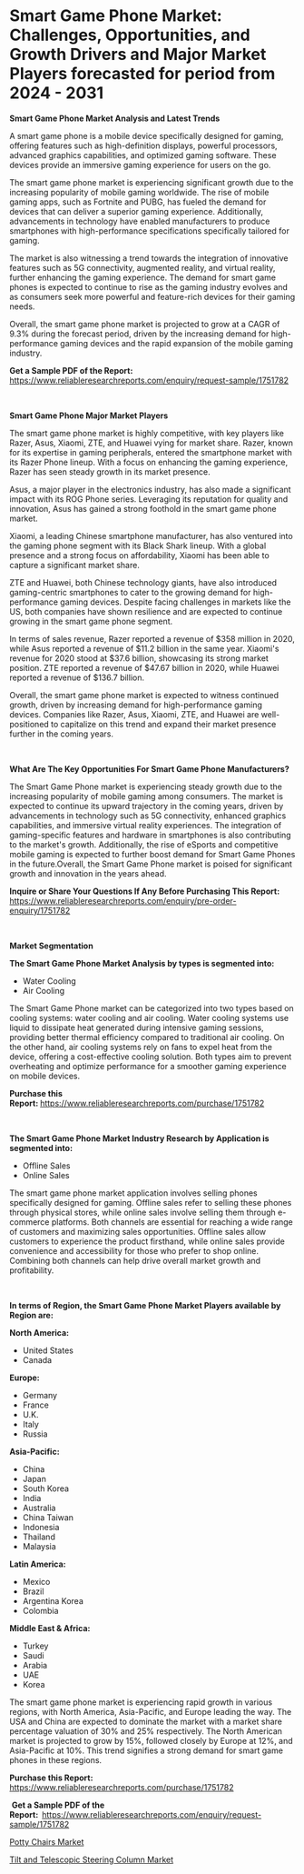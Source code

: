 <p><h1>Smart Game Phone Market: Challenges, Opportunities, and Growth Drivers and Major Market Players forecasted for period from 2024 - 2031</h1></p><p><strong>Smart Game Phone Market Analysis and Latest Trends</strong></p>
<p><p>A smart game phone is a mobile device specifically designed for gaming, offering features such as high-definition displays, powerful processors, advanced graphics capabilities, and optimized gaming software. These devices provide an immersive gaming experience for users on the go.</p><p>The smart game phone market is experiencing significant growth due to the increasing popularity of mobile gaming worldwide. The rise of mobile gaming apps, such as Fortnite and PUBG, has fueled the demand for devices that can deliver a superior gaming experience. Additionally, advancements in technology have enabled manufacturers to produce smartphones with high-performance specifications specifically tailored for gaming.</p><p>The market is also witnessing a trend towards the integration of innovative features such as 5G connectivity, augmented reality, and virtual reality, further enhancing the gaming experience. The demand for smart game phones is expected to continue to rise as the gaming industry evolves and as consumers seek more powerful and feature-rich devices for their gaming needs.</p><p>Overall, the smart game phone market is projected to grow at a CAGR of 9.3% during the forecast period, driven by the increasing demand for high-performance gaming devices and the rapid expansion of the mobile gaming industry.</p></p>
<p><strong>Get a Sample PDF of the Report:&nbsp;</strong> <a href="https://www.reliableresearchreports.com/enquiry/request-sample/1751782">https://www.reliableresearchreports.com/enquiry/request-sample/1751782</a></p>
<p>&nbsp;</p>
<p><strong>Smart Game Phone Major Market Players</strong></p>
<p><p>The smart game phone market is highly competitive, with key players like Razer, Asus, Xiaomi, ZTE, and Huawei vying for market share. Razer, known for its expertise in gaming peripherals, entered the smartphone market with its Razer Phone lineup. With a focus on enhancing the gaming experience, Razer has seen steady growth in its market presence.</p><p>Asus, a major player in the electronics industry, has also made a significant impact with its ROG Phone series. Leveraging its reputation for quality and innovation, Asus has gained a strong foothold in the smart game phone market.</p><p>Xiaomi, a leading Chinese smartphone manufacturer, has also ventured into the gaming phone segment with its Black Shark lineup. With a global presence and a strong focus on affordability, Xiaomi has been able to capture a significant market share.</p><p>ZTE and Huawei, both Chinese technology giants, have also introduced gaming-centric smartphones to cater to the growing demand for high-performance gaming devices. Despite facing challenges in markets like the US, both companies have shown resilience and are expected to continue growing in the smart game phone segment.</p><p>In terms of sales revenue, Razer reported a revenue of $358 million in 2020, while Asus reported a revenue of $11.2 billion in the same year. Xiaomi's revenue for 2020 stood at $37.6 billion, showcasing its strong market position. ZTE reported a revenue of $47.67 billion in 2020, while Huawei reported a revenue of $136.7 billion.</p><p>Overall, the smart game phone market is expected to witness continued growth, driven by increasing demand for high-performance gaming devices. Companies like Razer, Asus, Xiaomi, ZTE, and Huawei are well-positioned to capitalize on this trend and expand their market presence further in the coming years.</p></p>
<p>&nbsp;</p>
<p><strong>What Are The Key Opportunities For Smart Game Phone Manufacturers?</strong></p>
<p><p>The Smart Game Phone market is experiencing steady growth due to the increasing popularity of mobile gaming among consumers. The market is expected to continue its upward trajectory in the coming years, driven by advancements in technology such as 5G connectivity, enhanced graphics capabilities, and immersive virtual reality experiences. The integration of gaming-specific features and hardware in smartphones is also contributing to the market's growth. Additionally, the rise of eSports and competitive mobile gaming is expected to further boost demand for Smart Game Phones in the future.Overall, the Smart Game Phone market is poised for significant growth and innovation in the years ahead.</p></p>
<p><strong>Inquire or Share Your Questions If Any Before Purchasing This Report:</strong> <a href="https://www.reliableresearchreports.com/enquiry/pre-order-enquiry/1751782">https://www.reliableresearchreports.com/enquiry/pre-order-enquiry/1751782</a></p>
<p>&nbsp;</p>
<p><strong>Market Segmentation</strong></p>
<p><strong>The Smart Game Phone Market Analysis by types is segmented into:</strong></p>
<p><ul><li>Water Cooling</li><li>Air Cooling</li></ul></p>
<p><p>The Smart Game Phone market can be categorized into two types based on cooling systems: water cooling and air cooling. Water cooling systems use liquid to dissipate heat generated during intensive gaming sessions, providing better thermal efficiency compared to traditional air cooling. On the other hand, air cooling systems rely on fans to expel heat from the device, offering a cost-effective cooling solution. Both types aim to prevent overheating and optimize performance for a smoother gaming experience on mobile devices.</p></p>
<p><strong>Purchase this Report:&nbsp;</strong><a href="https://www.reliableresearchreports.com/purchase/1751782">https://www.reliableresearchreports.com/purchase/1751782</a></p>
<p>&nbsp;</p>
<p><strong>The Smart Game Phone Market Industry Research by Application is segmented into:</strong></p>
<p><ul><li>Offline Sales</li><li>Online Sales</li></ul></p>
<p><p>The smart game phone market application involves selling phones specifically designed for gaming. Offline sales refer to selling these phones through physical stores, while online sales involve selling them through e-commerce platforms. Both channels are essential for reaching a wide range of customers and maximizing sales opportunities. Offline sales allow customers to experience the product firsthand, while online sales provide convenience and accessibility for those who prefer to shop online. Combining both channels can help drive overall market growth and profitability.</p></p>
<p>&nbsp;</p>
<p><strong>In terms of Region, the Smart Game Phone Market Players available by Region are:</strong></p>
<p>
    <p> <strong> North America: </strong>
        <ul>
            <li>United States</li>
            <li>Canada</li>
        </ul>
        </p> 
    <p> <strong> Europe: </strong>
        <ul>
            <li>Germany</li>
            <li>France</li>
            <li>U.K.</li>
            <li>Italy</li>
            <li>Russia</li>
        </ul>
        </p> 
    <p> <strong> Asia-Pacific: </strong>
        <ul>
            <li>China</li>
            <li>Japan</li>
            <li>South Korea</li>
            <li>India</li>
            <li>Australia</li>
            <li>China Taiwan</li>
            <li>Indonesia</li>
            <li>Thailand</li>
            <li>Malaysia</li>
        </ul>
        </p> 
    <p> <strong> Latin America: </strong>
        <ul>
            <li>Mexico</li>
            <li>Brazil</li>
            <li>Argentina Korea</li>
            <li>Colombia</li>
        </ul>
        </p> 
    <p> <strong> Middle East & Africa: </strong>
        <ul>
            <li>Turkey</li>
            <li>Saudi</li>
            <li>Arabia</li>
            <li>UAE</li>
            <li>Korea</li>
        </ul>
    </p>
    </p>
<p><p>The smart game phone market is experiencing rapid growth in various regions, with North America, Asia-Pacific, and Europe leading the way. The USA and China are expected to dominate the market with a market share percentage valuation of 30% and 25% respectively. The North American market is projected to grow by 15%, followed closely by Europe at 12%, and Asia-Pacific at 10%. This trend signifies a strong demand for smart game phones in these regions.</p></p>
<p><strong>Purchase this Report: </strong><a href="https://www.reliableresearchreports.com/purchase/1751782">https://www.reliableresearchreports.com/purchase/1751782</a></p>
<p>&nbsp;<strong>Get a Sample PDF of the Report:&nbsp;&nbsp;</strong><a href="https://www.reliableresearchreports.com/enquiry/request-sample/1751782">https://www.reliableresearchreports.com/enquiry/request-sample/1751782</a></p>
<p><strong></strong></p>
<p><p><a href="https://github.com/Sherrillcrooksxa8i18ucf2m/Market-Research-Report-List-1/blob/main/potty-chairs-market.md">Potty Chairs Market</a></p><p><a href="https://summer-dogwood-3e9.notion.site/Tilt-and-Telescopic-Steering-Column-Market-Provides-Detailed-Segmentation-of-this-Market-based-on-Ty-96278299fc244519acecae847ee88138">Tilt and Telescopic Steering Column Market</a></p></p>